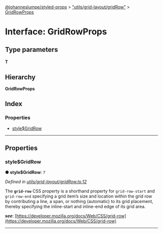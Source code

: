 [@johanneslumpe/styled-props](../README.md) > ["utils/grid-layout/gridRow"](../modules/_utils_grid_layout_gridrow_.md) > [GridRowProps](../interfaces/_utils_grid_layout_gridrow_.gridrowprops.md)

# Interface: GridRowProps

## Type parameters
#### T 
## Hierarchy

**GridRowProps**

## Index

### Properties

* [style$GridRow](_utils_grid_layout_gridrow_.gridrowprops.md#style_gridrow)

---

## Properties

<a id="style_gridrow"></a>

###  style$GridRow

**● style$GridRow**: *`T`*

*Defined in [utils/grid-layout/gridRow.ts:12](https://github.com/johanneslumpe/styled-props/blob/8e709f1/src/utils/grid-layout/gridRow.ts#L12)*

The **`grid-row`** CSS property is a shorthand property for `grid-row-start` and `grid-row-end` specifying a grid item’s size and location within the grid row by contributing a line, a span, or nothing (automatic) to its grid placement, thereby specifying the inline-start and inline-end edge of its grid area.

*__see__*: [https://developer.mozilla.org/docs/Web/CSS/grid-row](https://developer.mozilla.org/docs/Web/CSS/grid-row)

___

